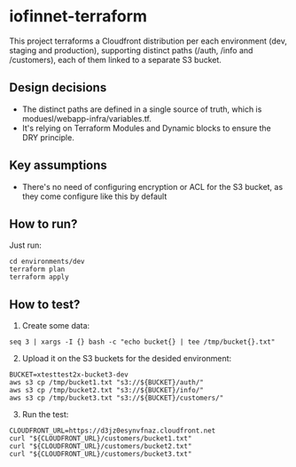 # iofinnet-terraform

This project terraforms a Cloudfront distribution per each environment (dev, staging and production), supporting distinct paths (/auth, /info and /customers), each of them linked to a separate S3 bucket.

## Design decisions

 - The distinct paths are defined in a single source of truth, which is moduesl/webapp-infra/variables.tf.
 - It's relying on Terraform Modules and Dynamic blocks to ensure the DRY principle.

## Key assumptions

 - There's no need of configuring encryption or ACL for the S3 bucket, as they come configure like this by default

## How to run?

Just run:
```
cd environments/dev
terraform plan
terraform apply
```

## How to test?

1. Create some data:
```
seq 3 | xargs -I {} bash -c "echo bucket{} | tee /tmp/bucket{}.txt"
```

2. Upload it on the S3 buckets for the desided environment:
```
BUCKET=xtesttest2x-bucket3-dev
aws s3 cp /tmp/bucket1.txt "s3://${BUCKET}/auth/"
aws s3 cp /tmp/bucket2.txt "s3://${BUCKET}/info/"
aws s3 cp /tmp/bucket3.txt "s3://${BUCKET}/customers/"
```

3. Run the test:
```
CLOUDFRONT_URL=https://d3jz0esynvfnaz.cloudfront.net
curl "${CLOUDFRONT_URL}/customers/bucket1.txt"
curl "${CLOUDFRONT_URL}/customers/bucket2.txt"
curl "${CLOUDFRONT_URL}/customers/bucket3.txt"
```
